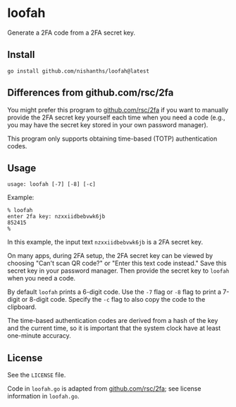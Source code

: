 # loofah

Generate a 2FA code from a 2FA secret key.

## Install

```
go install github.com/nishanths/loofah@latest
```

## Differences from github.com/rsc/2fa

You might prefer this program to [github.com/rsc/2fa][1] if you want to
manually provide the 2FA secret key yourself each time when you need a code
(e.g., you may have the secret key stored in your own password manager).

This program only supports obtaining time-based (TOTP) authentication codes.

## Usage

```
usage: loofah [-7] [-8] [-c]
```

Example:

```
% loofah
enter 2fa key: nzxxiidbebvwk6jb
852415
%
```

In this example, the input text `nzxxiidbebvwk6jb` is a 2FA secret key.

On many apps, during 2FA setup, the 2FA secret key can be viewed by choosing
"Can't scan QR code?" or "Enter this text code instead." Save this secret
key in your password manager. Then provide the secret key to `loofah` when you
need a code.

By default `loofah` prints a 6-digit code. Use the `-7` flag or `-8` flag to
print a 7-digit or 8-digit code. Specify the `-c` flag to also copy the code
to the clipboard.

The time-based authentication codes are derived from a hash of the key and the
current time, so it is important that the system clock have at least
one-minute accuracy.

## License

See the `LICENSE` file.

Code in `loofah.go` is adapted from [github.com/rsc/2fa][1]; see license
information in `loofah.go`.

[1]: https://github.com/rsc/2fa
